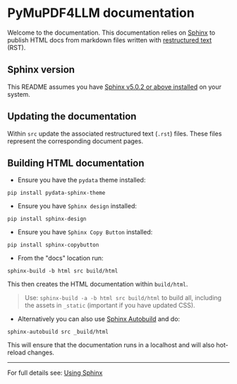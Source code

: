# PyMuPDF4LLM documentation

Welcome to the documentation. This documentation relies on [Sphinx](https://www.sphinx-doc.org/en/master/) to publish HTML docs from markdown files written with [restructured text](https://en.wikipedia.org/wiki/ReStructuredText) (RST).


## Sphinx version

This README assumes you have [Sphinx v5.0.2 or above installed](https://www.sphinx-doc.org/en/master/usage/installation.html) on your system.


## Updating the documentation

Within `src` update the associated restructured text (`.rst`) files. These files represent the corresponding document pages.


## Building HTML documentation

- Ensure you have the `pydata` theme installed:

`pip install pydata-sphinx-theme`

- Ensure you have `Sphinx design` installed:

`pip install sphinx-design`

- Ensure you have `Sphinx Copy Button` installed:

`pip install sphinx-copybutton`

- From the "docs" location run:

`sphinx-build -b html src build/html`

This then creates the HTML documentation within `build/html`.

> Use: `sphinx-build -a -b html src build/html` to build all, including the assets in `_static` (important if you have updated CSS).


- Alternatively you can also use [Sphinx Autobuild](https://pypi.org/project/sphinx-autobuild/) and do:

`sphinx-autobuild src _build/html`

This will ensure that the documentation runs in a localhost and will also hot-reload changes.

---


For full details see: [Using Sphinx](https://www.sphinx-doc.org/en/master/usage/index.html) 




